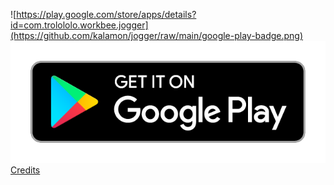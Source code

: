 ![https://play.google.com/store/apps/details?id=com.trolololo.workbee.jogger](https://github.com/kalamon/jogger/raw/main/google-play-badge.png)
[<img src="https://github.com/kalamon/jogger/raw/main/google-play-badge.png">](https://play.google.com/store/apps/details?id=com.trolololo.workbee.jogger)
[Credits](CREDITS.md)
